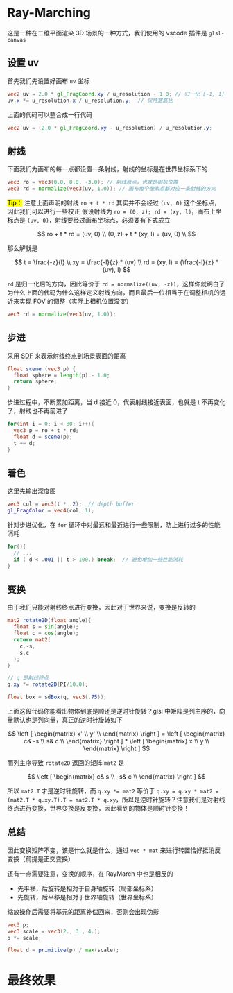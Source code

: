 # Ray-Marching

这是一种在二维平面渲染 3D 场景的一种方式，我们使用的 vscode 插件是 `glsl-canvas`

## 设置 uv 

首先我们先设置好画布 `uv` 坐标

```glsl
vec2 uv = 2.0 * gl_FragCoord.xy / u_resolution - 1.0; // 归一化 [-1, 1]，原点在中心
uv.x *= u_resolution.x / u_resolution.y;  // 保持宽高比
```

上面的代码可以整合成一行代码

```glsl
vec2 uv = (2.0 * gl_FragCoord.xy - u_resolution) / u_resolution.y;
```

## 射线

下面我们为画布的每一点都设置一条射线，射线的坐标是在世界坐标系下的

```glsl
vec3 ro = vec3(0.0, 0.0, -3.0); // 射线原点，也就是相机位置
vec3 rd = normalize(vec3(uv, 1.0)); // 画布每个像素点都对应一条射线的方向
```

<mark>Tip：</mark> 注意上面声明的射线 `ro + t * rd` 其实并不会经过 `(uv, 0)` 这个坐标点，因此我们可以进行一些校正
假设射线为 `ro = (0, z); rd = (xy, l)`，画布上坐标点是 `(uv, 0)`，射线要经过画布坐标点，必须要有下式成立

$$
ro + t * rd = (uv, 0) \\
(0, z) + t * (xy, l) = (uv, 0) \\ 
$$

那么解就是

$$
t = \frac{-z}{l} \\
xy = \frac{-l}{z} * (uv) \\
rd = (xy, l) = (\frac{-l}{z} * (uv), l)
$$

`rd` 是归一化后的方向，因此等价于 `rd = normalize((uv, -z))`，这样你就明白了为什么上面的代码为什么这样定义射线方向，而且最后一位相当于在调整相机的远近来实现 FOV 的调整（实际上相机位置没变）

```glsl
vec3 rd = normalize(vec3(uv, 1.0));
```

## 步进

采用 <a href="https://iquilezles.org/articles/distfunctions/">SDF</a> 来表示射线终点到场景表面的距离

```glsl
float scene (vec3 p) {
  float sphere = length(p) - 1.0;
  return sphere;
}
```

步进过程中，不断累加距离，当 d 接近 0，代表射线接近表面，也就是 t 不再变化了，射线也不再前进了

```glsl
for(int i = 0; i < 80; i++){
  vec3 p = ro + t * rd;
  float d = scene(p);
  t += d; 
}
```

## 着色

这里先输出深度图

```glsl
vec3 col = vec3(t * .2);  // depth buffer
gl_FragColor = vec4(col, 1);
```

针对步进优化，在 `for` 循环中对最远和最近进行一些限制，防止进行过多的性能消耗

```glsl
for(){
  // ...
  if ( d < .001 || t > 100.) break;  // 避免增加一些性能消耗
}
```

## 变换

由于我们只能对射线终点进行变换，因此对于世界来说，变换是反转的

```glsl
mat2 rotate2D(float angle){
  float s = sin(angle);
  float c = cos(angle);
  return mat2(
    c,-s,
    s,c
  );
}

// q 是射线终点
q.xy *= rotate2D(PI/10.0);

float box = sdBox(q, vec3(.75));
```

上面这段代码你能看出物体到底是顺还是逆时针旋转？glsl 中矩阵是列主序的，向量默认也是列向量，真正的逆时针旋转如下

$$
\left [ \begin{matrix}
x' \\
y' \\
\end{matrix} \right ] = \left [ \begin{matrix}
c& -s \\
s& c \\
\end{matrix} \right ] * \left [ \begin{matrix}
x \\
y \\
\end{matrix} \right ] 
$$

而列主序导致 `rotate2D` 返回的矩阵 `mat2` 是

$$
\left [ \begin{matrix}
c& s \\
-s& c \\
\end{matrix} \right ] 
$$

所以 `mat2.T` 才是逆时针旋转，而 `q.xy *= mat2` 等价于 `q.xy = q.xy * mat2 = (mat2.T * q.xy.T).T = mat2.T * q.xy`，所以是逆时针旋转？注意我们是对射线终点进行变换，世界变换是反变换，因此看到的物体是顺时针变换！

## 总结

因此变换矩阵不变，该是什么就是什么，通过 `vec * mat` 来进行转置恰好抵消反变换（前提是正交变换）

还有一点需要注意，变换的顺序，在 RayMarch 中也是相反的

- 先平移，后旋转是相对于自身轴旋转（局部坐标系）
- 先旋转，后平移是相对于世界轴旋转（世界坐标系） 

缩放操作后需要将基元的距离补偿回来，否则会出现伪影

```glsl
vec3 p;
vec3 scale = vec3(2., 3., 4.);
p *= scale;

float d = primitive(p) / max(scale);
```

# 最终效果

<canvas class="glslCanvas" data-fragment-url="./src/01-基本实现.frag" width="500" height="500"></canvas>